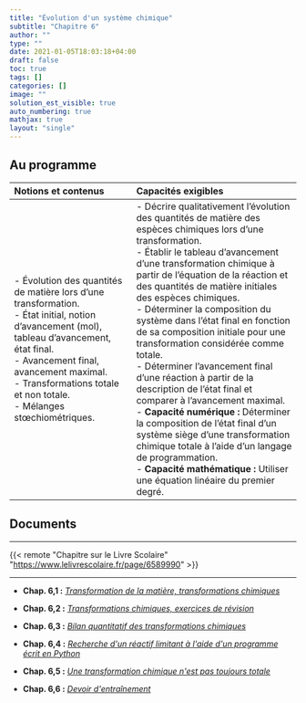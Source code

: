 ```yaml
---
title: "Évolution d'un système chimique"
subtitle: "Chapitre 6"
author: ""
type: ""
date: 2021-01-05T18:03:18+04:00
draft: false
toc: true
tags: []
categories: []
image: ""
solution_est_visible: true
auto_numbering: true
mathjax: true
layout: "single"
---
```


## Au programme

| Notions et contenus | Capacités exigibles |
|:----|:----|
| - Évolution des quantités de matière lors d’une transformation.<br />- État initial, notion d’avancement (mol), tableau d’avancement, état final.<br />- Avancement final, avancement maximal.<br />- Transformations totale et non totale.<br />- Mélanges stœchiométriques.  | - Décrire qualitativement l’évolution des quantités de matière des espèces chimiques lors d’une transformation.<br />- Établir le tableau d’avancement d’une transformation chimique à partir de l’équation de la réaction et des quantités de matière initiales des espèces chimiques.<br />- Déterminer la composition du système dans l’état final en fonction de sa composition initiale pour une transformation considérée comme totale.<br />- Déterminer l’avancement final d’une réaction à partir de la description de l’état final et comparer à l’avancement maximal.<br />- **Capacité numérique :** Déterminer la composition de l’état final d’un système siège d’une transformation chimique totale à l’aide d’un langage de programmation.<br />- **Capacité mathématique :** Utiliser une équation linéaire du premier degré.|

## Documents

----

{{< remote "Chapitre sur le Livre Scolaire" "https://www.lelivrescolaire.fr/page/6589990" >}}

----

- **Chap. 6,1 :** [*Transformation de la matière, transformations chimiques*](1-transformation-matiere)

- **Chap. 6,2 :** [*Transformations chimiques, exercices de révision*](2-exercices)

- **Chap. 6,3 :** [*Bilan quantitatif des transformations chimiques*](3-bilan-quantitatif)

- **Chap. 6,4 :** [*Recherche d'un réactif limitant à l'aide d'un programme écrit en Python*](4-reactif-limitant-simulation)

- **Chap. 6,5 :** [*Une transformation chimique n'est pas toujours totale*](5-transformation-limitee)

- **Chap. 6,6 :** [*Devoir d'entraînement*](6-devoir-entrainement)
